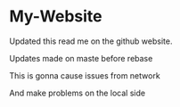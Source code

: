 # My-Website

Updated this read me on the github website.

Updates made on maste before rebase

This is gonna cause issues from network

And make problems on the local side
